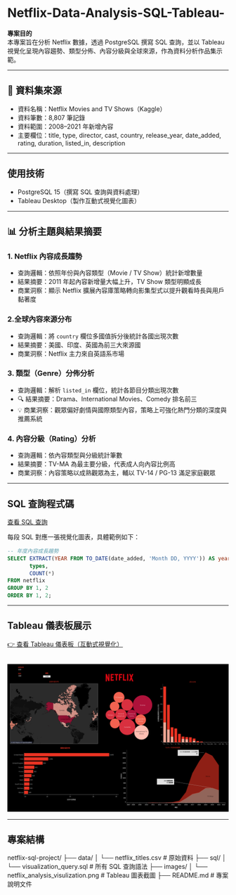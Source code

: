 # Netflix-Data-Analysis-SQL-Tableau-

 **專案目的**  
本專案旨在分析 Netflix 數據，透過 PostgreSQL 撰寫 SQL 查詢，並以 Tableau 視覺化呈現內容趨勢、類型分佈、內容分級與全球來源，作為資料分析作品集示範。

---

## 📂 資料集來源
- 資料名稱：Netflix Movies and TV Shows（Kaggle）  
- 資料筆數：8,807 筆記錄  
- 資料範圍：2008–2021 年新增內容  
- 主要欄位：title, type, director, cast, country, release_year, date_added, rating, duration, listed_in, description

---

## 使用技術
- PostgreSQL 15（撰寫 SQL 查詢與資料處理）
- Tableau Desktop（製作互動式視覺化圖表）

---

## 📊 分析主題與結果摘要

### 1. Netflix 內容成長趨勢
- 查詢邏輯：依照年份與內容類型（Movie / TV Show）統計新增數量
- 結果摘要：2011 年起內容新增量大幅上升，TV Show 類型明顯成長
- 商業洞察：顯示 Netflix 擴展內容庫策略轉向影集型式以提升觀看時長與用戶黏著度

### 2.全球內容來源分布
- 查詢邏輯：將 `country` 欄位多國值拆分後統計各國出現次數
- 結果摘要：美國、印度、英國為前三大來源國
- 商業洞察：Netflix 主力來自英語系市場

### 3. 類型（Genre）分佈分析
- 查詢邏輯：解析 `listed_in` 欄位，統計各節目分類出現次數
- 🔍 結果摘要：Drama、International Movies、Comedy 排名前三
- 💡 商業洞察：觀眾偏好劇情與國際類型內容，策略上可強化熱門分類的深度與推薦系統

### 4. 內容分級（Rating）分析
- 查詢邏輯：依內容類型與分級統計筆數
- 結果摘要：TV-MA 為最主要分級，代表成人向內容比例高
- 商業洞察：內容策略以成熟觀眾為主，輔以 TV-14 / PG-13 滿足家庭觀眾

---

## SQL 查詢程式碼

[查看 SQL 查詢](./sql_query/visulization_query.sql)

每段 SQL 對應一張視覺化圖表，具體範例如下：
```sql
-- 年度內容成長趨勢
SELECT EXTRACT(YEAR FROM TO_DATE(date_added, 'Month DD, YYYY')) AS year,
       types,
       COUNT(*)
FROM netflix
GROUP BY 1, 2
ORDER BY 1, 2;
```

---

## Tableau 儀表板展示

[👉 查看 Tableau 儀表板（互動式視覺化）](https://public.tableau.com/app/profile/chu.pei.hsin/viz/netflix_project_17443086344970/2#1)  
<br>

![Netflix Tableau 儀表板預覽](images/netflix_analysis_visulization.png)

---

## 專案結構
netflix-sql-project/
├── data/
│   └── netflix_titles.csv                  # 原始資料
├── sql/
│   └── visualization_query.sql             # 所有 SQL 查詢語法
├── images/
│   └── netflix_analysis_visulization.png   # Tableau 圖表截圖
├── README.md                                # 專案說明文件



